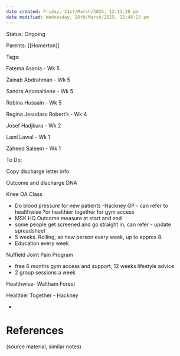 ```yaml
---
date created: Friday, 21st/March/2025, 12:11:20 pm
date modified: Wednesday, 26th/March/2025, 12:48:13 pm
---
```

Status: Ongoing

Parents: [[Homerton]]

Tags:

Fatema Asania - Wk 5

Zainab Abdrahman - Wk 5

Sandra Adomaitiene - Wk 5

Robina Hussain - Wk 5

Regina Jesudass Robert’s - Wk 4

Josef Hadjkura - Wk 2

Lamí Lawal - Wk 1

Zaheed Saleem - Wk 1



  

To Do:

Copy discharge letter info

Outcome and discharge DNA

  

Knee OA Class

- Do blood pressure for new patients -Hackney GP - can refer to healthwise ?or healthier together for gym access
- MSK HQ Outcome measure at start and end
- some people get screened and go straight in, can refer - update spreadsheet
- 5 weeks. Rolling, so new person every week, up to approx 8.
- Education every week

  

Nuffield Joint Pain Program

- free 6 months gym access and support, 12 weeks lifestyle advice
- 2 group sessions a week

  

Healthwise- Waltham Forest

Healthier Together - Hackney

-



# References
(source material, similar notes)